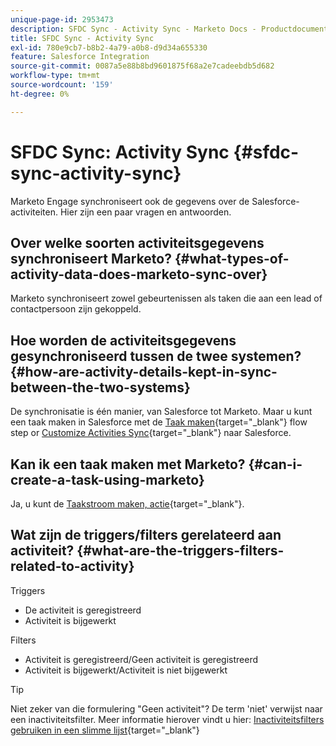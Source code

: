 ```yaml
---
unique-page-id: 2953473
description: SFDC Sync - Activity Sync - Marketo Docs - Productdocumentatie
title: SFDC Sync - Activity Sync
exl-id: 780e9cb7-b8b2-4a79-a0b8-d9d34a655330
feature: Salesforce Integration
source-git-commit: 0087a5e88b8bd9601875f68a2e7cadeebdb5d682
workflow-type: tm+mt
source-wordcount: '159'
ht-degree: 0%

---
```


# SFDC Sync: Activity Sync {#sfdc-sync-activity-sync}

Marketo Engage synchroniseert ook de gegevens over de Salesforce-activiteiten. Hier zijn een paar vragen en antwoorden.

## Over welke soorten activiteitsgegevens synchroniseert Marketo? {#what-types-of-activity-data-does-marketo-sync-over}

Marketo synchroniseert zowel gebeurtenissen als taken die aan een lead of contactpersoon zijn gekoppeld.

## Hoe worden de activiteitsgegevens gesynchroniseerd tussen de twee systemen? {#how-are-activity-details-kept-in-sync-between-the-two-systems}

De synchronisatie is één manier, van Salesforce tot Marketo. Maar u kunt een taak maken in Salesforce met de [Taak maken](/help/marketo/product-docs/core-marketo-concepts/smart-campaigns/salesforce-flow-actions/create-task.md){target="_blank"} flow step or [Customize Activities Sync](/help/marketo/product-docs/crm-sync/salesforce-sync/setup/optional-steps/customize-activities-sync.md){target="_blank"} naar Salesforce.

## Kan ik een taak maken met Marketo? {#can-i-create-a-task-using-marketo}

Ja, u kunt de [Taakstroom maken, actie](/help/marketo/product-docs/core-marketo-concepts/smart-campaigns/salesforce-flow-actions/create-task.md){target="_blank"}.

## Wat zijn de triggers/filters gerelateerd aan activiteit? {#what-are-the-triggers-filters-related-to-activity}

Triggers

* De activiteit is geregistreerd
* Activiteit is bijgewerkt

Filters

* Activiteit is geregistreerd/Geen activiteit is geregistreerd
* Activiteit is bijgewerkt/Activiteit is niet bijgewerkt

>[!TIP]
>
>Niet zeker van die formulering &quot;Geen activiteit&quot;? De term &#39;niet&#39; verwijst naar een inactiviteitsfilter. Meer informatie hierover vindt u hier: [Inactiviteitsfilters gebruiken in een slimme lijst](/help/marketo/product-docs/core-marketo-concepts/smart-lists-and-static-lists/using-smart-lists/use-inactivity-filters-in-a-smart-list.md){target="_blank"}
